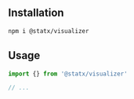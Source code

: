 ## Installation

```sh
npm i @statx/visualizer
```

## Usage

```ts
import {} from '@statx/visualizer'

// ...
```
